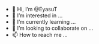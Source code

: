 - 👋 Hi, I’m @EyasuT
- 👀 I’m interested in ...
- 🌱 I’m currently learning ...
- 💞️ I’m looking to collaborate on ...
- 📫 How to reach me ...

<!---
EyasuT/EyasuT is a ✨ special ✨ repository because its `README.md` (this file) appears on your GitHub profile.
You can click the Preview link to take a look at your changes.
--->
